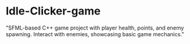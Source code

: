 # Idle-Clicker-game
"SFML-based C++ game project with player health, points, and enemy spawning. Interact with enemies, showcasing basic game mechanics."
